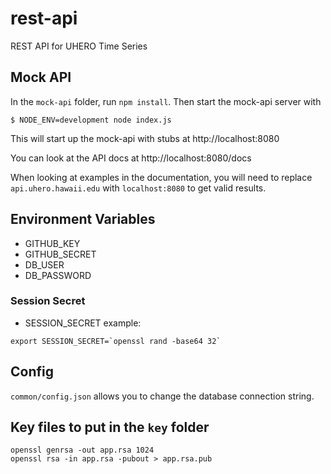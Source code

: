 # rest-api
REST API for UHERO Time Series

## Mock API

In the `mock-api` folder, run `npm install`. Then start the mock-api server with

```
$ NODE_ENV=development node index.js
```

This will start up the mock-api with stubs at http://localhost:8080

You can look at the API docs at http://localhost:8080/docs

When looking at examples in the documentation, you will need to replace `api.uhero.hawaii.edu` with `localhost:8080` to get valid results.


## Environment Variables

* GITHUB_KEY
* GITHUB_SECRET
* DB_USER
* DB_PASSWORD

### Session Secret
* SESSION_SECRET example:
```
export SESSION_SECRET=`openssl rand -base64 32`
```

## Config
`common/config.json` allows you to change the database connection string.

## Key files to put in the `key` folder
```
openssl genrsa -out app.rsa 1024
openssl rsa -in app.rsa -pubout > app.rsa.pub
```
